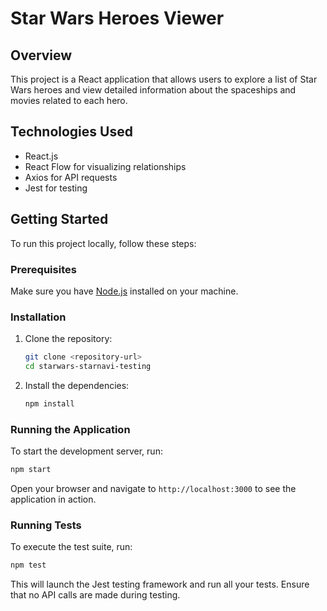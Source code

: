 # Star Wars Heroes Viewer

## Overview

This project is a React application that allows users to explore a list of Star Wars heroes and view detailed information about the spaceships and movies related to each hero.

## Technologies Used

- React.js
- React Flow for visualizing relationships
- Axios for API requests
- Jest for testing

## Getting Started

To run this project locally, follow these steps:

### Prerequisites

Make sure you have [Node.js](https://nodejs.org/) installed on your machine.

### Installation

1. Clone the repository:

   ```bash
   git clone <repository-url>
   cd starwars-starnavi-testing
   ```

2. Install the dependencies:

   ```bash
   npm install
   ```

### Running the Application

To start the development server, run:

```bash
npm start
```

Open your browser and navigate to `http://localhost:3000` to see the application in action.

### Running Tests

To execute the test suite, run:

```bash
npm test
```

This will launch the Jest testing framework and run all your tests. Ensure that no API calls are made during testing.
